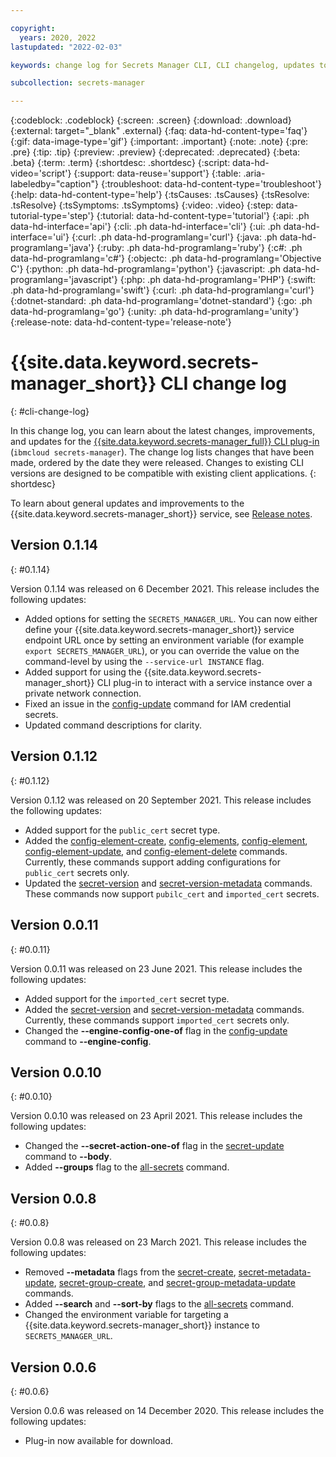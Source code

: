 ```yaml
---

copyright:
  years: 2020, 2022
lastupdated: "2022-02-03"

keywords: change log for Secrets Manager CLI, CLI changelog, updates to Secrets Manager CLI

subcollection: secrets-manager

---
```


{:codeblock: .codeblock}
{:screen: .screen}
{:download: .download}
{:external: target="_blank" .external}
{:faq: data-hd-content-type='faq'}
{:gif: data-image-type='gif'}
{:important: .important}
{:note: .note}
{:pre: .pre}
{:tip: .tip}
{:preview: .preview}
{:deprecated: .deprecated}
{:beta: .beta}
{:term: .term}
{:shortdesc: .shortdesc}
{:script: data-hd-video='script'}
{:support: data-reuse='support'}
{:table: .aria-labeledby="caption"}
{:troubleshoot: data-hd-content-type='troubleshoot'}
{:help: data-hd-content-type='help'}
{:tsCauses: .tsCauses}
{:tsResolve: .tsResolve}
{:tsSymptoms: .tsSymptoms}
{:video: .video}
{:step: data-tutorial-type='step'}
{:tutorial: data-hd-content-type='tutorial'}
{:api: .ph data-hd-interface='api'}
{:cli: .ph data-hd-interface='cli'}
{:ui: .ph data-hd-interface='ui'}
{:curl: .ph data-hd-programlang='curl'}
{:java: .ph data-hd-programlang='java'}
{:ruby: .ph data-hd-programlang='ruby'}
{:c#: .ph data-hd-programlang='c#'}
{:objectc: .ph data-hd-programlang='Objective C'}
{:python: .ph data-hd-programlang='python'}
{:javascript: .ph data-hd-programlang='javascript'}
{:php: .ph data-hd-programlang='PHP'}
{:swift: .ph data-hd-programlang='swift'}
{:curl: .ph data-hd-programlang='curl'}
{:dotnet-standard: .ph data-hd-programlang='dotnet-standard'}
{:go: .ph data-hd-programlang='go'}
{:unity: .ph data-hd-programlang='unity'}
{:release-note: data-hd-content-type='release-note'}

# {{site.data.keyword.secrets-manager_short}} CLI change log
{: #cli-change-log}

In this change log, you can learn about the latest changes, improvements, and updates for the [{{site.data.keyword.secrets-manager_full}} CLI plug-in](/docs/secrets-manager?topic=secrets-manager-cli-plugin-secrets-manager-cli) (`ibmcloud secrets-manager`). The change log lists changes that have been made, ordered by the date they were released. Changes to existing CLI versions are designed to be compatible with existing client applications.
{: shortdesc}

To learn about general updates and improvements to the {{site.data.keyword.secrets-manager_short}} service, see [Release notes](/docs/secrets-manager?topic=secrets-manager-release-notes).







## Version 0.1.14
{: #0.1.14}

Version 0.1.14 was released on 6 December 2021. This release includes the following updates:

- Added options for setting the `SECRETS_MANAGER_URL`. You can now either define your {{site.data.keyword.secrets-manager_short}} service endpoint URL once by setting an environment variable (for example `export SECRETS_MANAGER_URL`), or you can override the value on the command-level by using the `--service-url INSTANCE` flag.
- Added support for using the {{site.data.keyword.secrets-manager_short}} CLI plug-in to interact with a service instance over a private network connection.
- Fixed an issue in the [config-update](/docs/secrets-manager?topic=secrets-manager-cli-plugin-secrets-manager-cli#secrets-manager-cli-config-update-command) command for IAM credential secrets. 
- Updated command descriptions for clarity.


## Version 0.1.12
{: #0.1.12}

Version 0.1.12 was released on 20 September 2021. This release includes the following updates:

- Added support for the `public_cert` secret type.
- Added the [config-element-create](/docs/secrets-manager?topic=secrets-manager-cli-plugin-secrets-manager-cli#secrets-manager-cli-config-element-create-command), [config-elements](/docs/secrets-manager?topic=secrets-manager-cli-plugin-secrets-manager-cli#secrets-manager-cli-config-elements-command), [config-element](/docs/secrets-manager?topic=secrets-manager-cli-plugin-secrets-manager-cli#secrets-manager-cli-config-element-command), [config-element-update](/docs/secrets-manager?topic=secrets-manager-cli-plugin-secrets-manager-cli#secrets-manager-cli-config-element-update-command), and [config-element-delete](/docs/secrets-manager?topic=secrets-manager-cli-plugin-secrets-manager-cli#secrets-manager-cli-config-element-delete-command) commands. Currently, these commands support adding configurations for `public_cert` secrets only. 
- Updated the [secret-version](/docs/secrets-manager?topic=secrets-manager-cli-plugin-secrets-manager-cli#secrets-manager-cli-secret-version-command) and [secret-version-metadata](/docs/secrets-manager?topic=secrets-manager-cli-plugin-secrets-manager-cli#secrets-manager-cli-secret-version-metadata-command) commands. These commands now support `pubilc_cert` and `imported_cert` secrets.


## Version 0.0.11
{: #0.0.11}

Version 0.0.11 was released on 23 June 2021. This release includes the following updates:

- Added support for the `imported_cert` secret type.
- Added the [secret-version](/docs/secrets-manager?topic=secrets-manager-cli-plugin-secrets-manager-cli#secrets-manager-cli-secret-version-command) and [secret-version-metadata](/docs/secrets-manager?topic=secrets-manager-cli-plugin-secrets-manager-cli#secrets-manager-cli-secret-version-metadata-command) commands. Currently, these commands support `imported_cert` secrets only.
- Changed the **--engine-config-one-of** flag in the [config-update](/docs/secrets-manager?topic=secrets-manager-cli-plugin-secrets-manager-cli#secrets-manager-cli-config-update-command) command to **--engine-config**.


## Version 0.0.10
{: #0.0.10}

Version 0.0.10 was released on 23 April 2021. This release includes the following updates:

- Changed the **--secret-action-one-of** flag in the [secret-update](/docs/secrets-manager?topic=secrets-manager-cli-plugin-secrets-manager-cli#secrets-manager-cli-secret-update-command) command to **--body**.
- Added **--groups** flag to the [all-secrets](/docs/secrets-manager?topic=secrets-manager-cli-plugin-secrets-manager-cli#secrets-manager-cli-all-secrets-command) command.


## Version 0.0.8
{: #0.0.8}

Version 0.0.8 was released on 23 March 2021. This release includes the following updates:

- Removed **--metadata** flags from the [secret-create](/docs/secrets-manager?topic=secrets-manager-cli-plugin-secrets-manager-cli#secrets-manager-cli-secret-create-command), [secret-metadata-update](/docs/secrets-manager?topic=secrets-manager-cli-plugin-secrets-manager-cli#secrets-manager-cli-secret-metadata-update-command), [secret-group-create](/docs/secrets-manager?topic=secrets-manager-cli-plugin-secrets-manager-cli#secrets-manager-cli-secret-group-create-command), and [secret-group-metadata-update](/docs/secrets-manager?topic=secrets-manager-cli-plugin-secrets-manager-cli#secrets-manager-cli-secret-group-metadata-update-command) commands.
- Added **--search** and **--sort-by** flags to the [all-secrets](/docs/secrets-manager?topic=secrets-manager-cli-plugin-secrets-manager-cli#secrets-manager-cli-all-secrets-command) command.
- Changed the environment variable for targeting a {{site.data.keyword.secrets-manager_short}} instance to `SECRETS_MANAGER_URL`.

## Version 0.0.6
{: #0.0.6}

Version 0.0.6 was released on 14 December 2020. This release includes the following updates:

- Plug-in now available for download.



